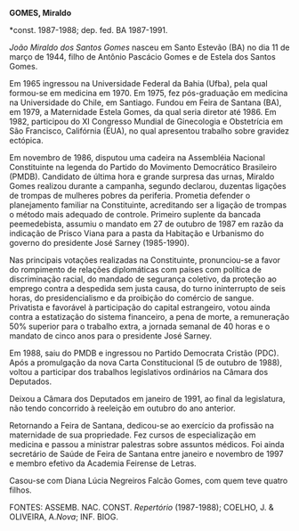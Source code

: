 **GOMES, Miraldo**

\*const. 1987-1988; dep. fed. BA 1987-1991.

*João Miraldo dos Santos Gomes* nasceu em Santo Estevão (BA) no dia 11
de março de 1944, filho de Antônio Pascácio Gomes e de Estela dos Santos
Gomes.

Em 1965 ingressou na Universidade Federal da Bahia (Ufba), pela qual
formou-se em medicina em 1970. Em 1975, fez pós-graduação em medicina na
Universidade do Chile, em Santiago. Fundou em Feira de Santana (BA), em
1979, a Maternidade Estela Gomes, da qual seria diretor até 1986. Em
1982, participou do XI Congresso Mundial de Ginecologia e Obstetrícia em
São Francisco, Califórnia (EUA), no qual apresentou trabalho sobre
gravidez ectópica.

Em novembro de 1986, disputou uma cadeira na Assembléia Nacional
Constituinte na legenda do Partido do Movimento Democrático Brasileiro
(PMDB). Candidato de última hora e grande surpresa das urnas, Miraldo
Gomes realizou durante a campanha, segundo declarou, duzentas ligações
de trompas de mulheres pobres da periferia. Prometia defender o
planejamento familiar na Constituinte, acreditando ser a ligação de
trompas o método mais adequado de controle. Primeiro suplente da bancada
peemedebista, assumiu o mandato em 27 de outubro de 1987 em razão da
indicação de Prisco Viana para a pasta da Habitação e Urbanismo do
governo do presidente José Sarney (1985-1990).

Nas principais votações realizadas na Constituinte, pronunciou-se a
favor do rompimento de relações diplomáticas com países com política de
discriminação racial, do mandado de segurança coletivo, da proteção ao
emprego contra a despedida sem justa causa, do turno ininterrupto de
seis horas, do presidencialismo e da proibição do comércio de sangue.
Privatista e favorável à participação do capital estrangeiro, votou
ainda contra a estatização do sistema financeiro, a pena de morte, a
remuneração 50% superior para o trabalho extra, a jornada semanal de 40
horas e o mandato de cinco anos para o presidente José Sarney.

Em 1988, saiu do PMDB e ingressou no Partido Democrata Cristão (PDC).
Após a promulgação da nova Carta Constitucional (5 de outubro de 1988),
voltou a participar dos trabalhos legislativos ordinários na Câmara dos
Deputados.

Deixou a Câmara dos Deputados em janeiro de 1991, ao final da
legislatura, não tendo concorrido à reeleição em outubro do ano
anterior.

Retornando a Feira de Santana, dedicou-se ao exercício da profissão na
maternidade de sua propriedade. Fez cursos de especialização em medicina
e passou a ministrar palestras sobre assuntos médicos. Foi ainda
secretário de Saúde de Feira de Santana entre janeiro e novembro de 1997
e membro efetivo da Academia Feirense de Letras.

Casou-se com Diana Lúcia Negreiros Falcão Gomes, com quem teve quatro
filhos.

FONTES: ASSEMB. NAC. CONST. *Repertório* (1987-1988); COELHO, J. &
OLIVEIRA, A.*Nova*; INF. BIOG.

 
